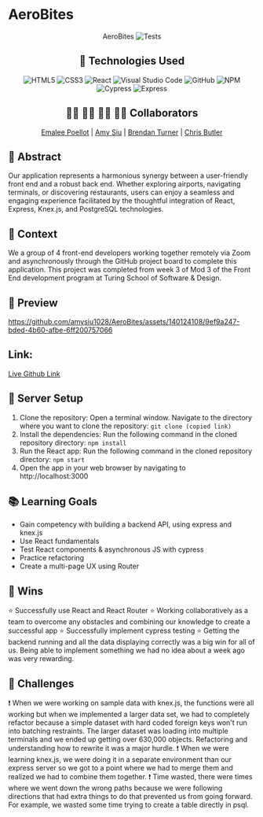 # AeroBites
<div align="center">
  
AeroBites
![Tests](https://badgen.net/badge/tests/passing/green?icon=github)

## 💾 Technologies Used
![HTML5](https://img.shields.io/badge/html5-%23E34F26.svg?style=for-the-badge&logo=html5&logoColor=white)
![CSS3](https://img.shields.io/badge/css3-%231572B6.svg?style=for-the-badge&logo=css3&logoColor=white)
![React](https://img.shields.io/badge/javascript-%23323330.svg?style=for-the-badge&logo=javascript&logoColor=%23F7DF1E)
![Visual Studio Code](https://img.shields.io/badge/Visual%20Studio%20Code-0078d7.svg?style=for-the-badge&logo=visual-studio-code&logoColor=white)
![GitHub](https://img.shields.io/badge/github-%23121011.svg?style=for-the-badge&logo=github&logoColor=white)
![NPM](https://img.shields.io/badge/NPM-%23CB3837.svg?style=for-the-badge&logo=npm&logoColor=white)
![Cypress](https://img.shields.io/badge/-mocha-%238D6748?style=for-the-badge&logo=mocha&logoColor=white)
![Express](https://img.shields.io/badge/express.js-%23404d59.svg?style=for-the-badge&logo=express&logoColor=%2361DAFB=white)


## 👩‍💻 👩‍💻 👨‍💻 👩‍💻 Collaborators
[Emalee Poellot](https://github.com/em2396)  | 
[Amy Siu](https://github.com/amysiu1028)  | 
[Brendan Turner](https://github.com/BrendanTurner1)   | 
[Chris Butler](https://github.com/butlertree)

</div>

## 💭 Abstract
Our application represents a harmonious synergy between a user-friendly front end and a robust back end. Whether exploring airports, navigating terminals, or discovering restaurants, users can enjoy a seamless and engaging experience facilitated by the thoughtful integration of React, Express, Knex.js, and PostgreSQL technologies.

## 📝  Context
We a group of 4 front-end developers working together remotely via Zoom and asynchronously through the GitHub project board to complete this application. This project was completed from week 3 of Mod 3 of the Front End development program at Turing School of Software & Design. 

## 🎥 Preview 
https://github.com/amysiu1028/AeroBites/assets/140124108/9ef9a247-bded-4b60-afbe-6ff200757066

## Link: 
[Live Github Link](https://aerobites-ioh3ctq6t-amy-sius-projects.vercel.app/)

## 🔌 Server Setup
1. Clone the repository: Open a terminal window. Navigate to the directory where you want to clone the repository: `git clone (copied link)`
2. Install the dependencies: Run the following command in the cloned repository directory: `npm install`
3. Run the React app: Run the following command in the cloned repository directory: `npm start`
4. Open the app in your web browser by navigating to http://localhost:3000

## 📚 Learning Goals
- Gain competency with building a backend API, using express and knex.js
- Use React fundamentals
- Test React components & asynchronous JS with cypress
- Practice refactoring
- Create a multi-page UX using Router

## 🥇 Wins
⭐ Successfully use React and React Router
⭐ Working collaboratively as a team to overcome any obstacles and combining our knowledge to create a successful app
⭐ Successfully implement cypress testing
⭐ Getting the backend running and all the data displaying correctly was a big win for all of us. Being able to implement something we had no idea about a week ago was very rewarding.


## 🚧 Challenges
❗ When we were working on sample data with knex.js, the functions were all working but when we implemented a larger data set, we had to completely refactor because a simple dataset with hard coded foreign keys won't run into batching restraints. The larger dataset was loading into multiple terminals and we ended up getting over 630,000 objects. Refactoring and understanding how to rewrite it was a major hurdle. 
❗ When we were learning knex.js, we were doing it in a separate environment than our express server so we got to a point where we had to merge them and realized we had to combine them together. 
❗ Time wasted, there were times where we went down the wrong paths because we were following directions that had extra things to do that prevented us from going forward. For example, we wasted some time trying to create a table directly in psql. 
